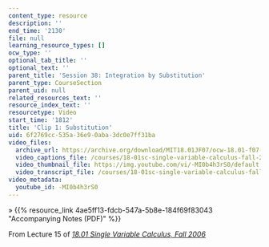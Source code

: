 ```yaml
---
content_type: resource
description: ''
end_time: '2130'
file: null
learning_resource_types: []
ocw_type: ''
optional_tab_title: ''
optional_text: ''
parent_title: 'Session 38: Integration by Substitution'
parent_type: CourseSection
parent_uid: null
related_resources_text: ''
resource_index_text: ''
resourcetype: Video
start_time: '1812'
title: 'Clip 1: Substitution'
uid: 6f2769cc-535a-36e9-0aba-3dc0e7ff31ba
video_files:
  archive_url: https://archive.org/download/MIT18.01JF07/ocw-18.01-f07-lec15_300k.mp4
  video_captions_file: /courses/18-01sc-single-variable-calculus-fall-2010/b43dd3ef5fad58fbbe15eda9412d2d3a_-MI0b4h3rS0.vtt
  video_thumbnail_file: https://img.youtube.com/vi/-MI0b4h3rS0/default.jpg
  video_transcript_file: /courses/18-01sc-single-variable-calculus-fall-2010/1e39e2bcd0a1ec688f387e683f3b9a04_-MI0b4h3rS0.pdf
video_metadata:
  youtube_id: -MI0b4h3rS0
---
```


» {{% resource_link 4ae5ff13-fdcb-547a-5b8e-184f69f83043 "Accompanying Notes (PDF)" %}}

From Lecture 15 of [_18.01 Single Variable Calculus, Fall 2006_](/courses/18-01-single-variable-calculus-fall-2006/video_galleries/video-lectures)

